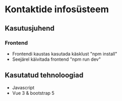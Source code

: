 # Kontaktide infosüsteem

## Kasutusjuhend
### Frontend
* Frontendi kaustas kasutada käsklust "npm install"
* Seejärel käivitada frontend "npm run dev"

## Kasutatud tehnoloogiad

* Javascript
* Vue 3 & bootstrap 5

